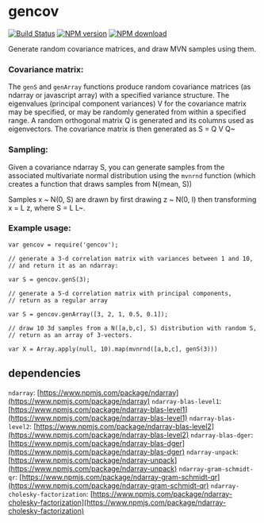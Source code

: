 gencov
=======
[![Build Status][travis-image]][travis-url] [![NPM version][npm-image]][npm-url] [![NPM download][download-image]][npm-url]

Generate random covariance matrices, and draw MVN samples using them.

### Covariance matrix:

The `genS` and `genArray` functions produce random covariance matrices
(as ndarray or javascript array) with a specified variance structure.
The eigenvalues (principal component variances) V for the covariance
matrix may be specified, or may be randomly generated from within a
specified range. A random orthogonal matrix Q is generated and its
columns used as eigenvectors. The covariance matrix is then generated
as S = Q V Q~

### Sampling:

Given a covariance ndarray S, you can generate samples from the
associated multivariate normal distribution using the `mvnrnd`
function (which creates a function that draws samples from N(mean, S))

Samples x ~ N(0, S) are drawn by first drawing z ~ N(0, I) then
transforming x = L z, where S = L L~.

### Example usage:
```
var gencov = require('gencov');

// generate a 3-d correlation matrix with variances between 1 and 10,
// and return it as an ndarray:

var S = gencov.genS(3);

// generate a 5-d correlation matrix with principal components,
// return as a regular array

var S = gencov.genArray([3, 2, 1, 0.5, 0.1]);

// draw 10 3d samples from a N([a,b,c], S) distribution with random S,
// return as an array of 3-vectors.

var X = Array.apply(null, 10).map(mvnrnd([a,b,c], genS(3)))
```

dependencies
-------------
`ndarray`: [https://www.npmjs.com/package/ndarray](https://www.npmjs.com/package/ndarray)
`ndarray-blas-level1`: [https://www.npmjs.com/package/ndarray-blas-level1](https://www.npmjs.com/package/ndarray-blas-level1)
`ndarray-blas-level2`: [https://www.npmjs.com/package/ndarray-blas-level2](https://www.npmjs.com/package/ndarray-blas-level2)
`ndarray-blas-dger`: [https://www.npmjs.com/package/ndarray-blas-dger](https://www.npmjs.com/package/ndarray-blas-dger)
`ndarray-unpack`: [https://www.npmjs.com/package/ndarray-unpack](https://www.npmjs.com/package/ndarray-unpack)
`ndarray-gram-schmidt-qr`: [https://www.npmjs.com/package/ndarray-gram-schmidt-qr](https://www.npmjs.com/package/ndarray-gram-schmidt-qr)
`ndarray-cholesky-factorization`: [https://www.npmjs.com/package/ndarray-cholesky-factorization](https://www.npmjs.com/package/ndarray-cholesky-factorization)

[travis-image]: https://travis-ci.org/welch/tdigest.svg?branch=master
[travis-url]: https://travis-ci.org/welch/gencov
[npm-image]: http://img.shields.io/npm/v/gencov.svg
[download-image]: http://img.shields.io/npm/dm/gencov.svg
[npm-url]: https://www.npmjs.org/package/gencov

